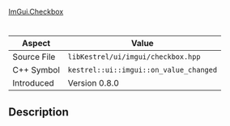 [ImGui.Checkbox](index.md)
# 
| Aspect | Value |
| --- | --- |
| Source File | `libKestrel/ui/imgui/checkbox.hpp` |
| C++ Symbol | `kestrel::ui::imgui::on_value_changed` |
| Introduced | Version 0.8.0 |
## Description
